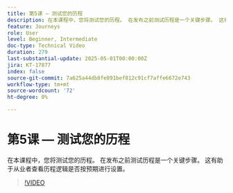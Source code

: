 ```yaml
---
title: 第5课 — 测试您的历程
description: 在本课程中，您将测试您的历程。 在发布之前测试历程是一个关键步骤。 这有助于从业者查看历程逻辑是否按预期进行设置。
feature: Journeys
role: User
level: Beginner, Intermediate
doc-type: Technical Video
duration: 279
last-substantial-update: 2025-05-01T00:00:00Z
jira: KT-17877
index: false
source-git-commit: 7a625a44db8fe891bef812c91cf7affe6672e743
workflow-type: tm+mt
source-wordcount: '72'
ht-degree: 0%

---
```



# 第5课 — 测试您的历程

在本课程中，您将测试您的历程。 在发布之前测试历程是一个关键步骤。 这有助于从业者查看历程逻辑是否按预期进行设置。

>[!VIDEO](https://video.tv.adobe.com/v/3457930/?learn=on&enablevpops)
